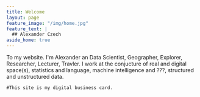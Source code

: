 ```yaml
---
title: Welcome
layout: page
feature_image: "/img/home.jpg"
feature_text: |
  ## Alexander Czech
aside_home: true
---
```

To my website. I'm Alexander an Data Scientist, Geographer, Explorer, Researcher, Lecturer, Travler. I work at the conjucture of real and digital space(s), statistics and language, machine intelligence and ???, structured and unstructured data. 

	#This site is my digital business card.
